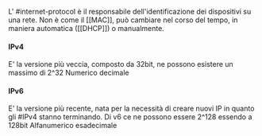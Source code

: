 L' #internet-protocol è il responsabile dell'identificazione dei dispositivi su una rete.
Non è come il [[MAC]], può cambiare nel corso del tempo, in maniera automatica ([[DHCP]]) o manualmente.

#### IPv4
E' la versione più veccia, composto da 32bit, ne possono esistere un massimo di 2^32 
Numerico decimale

#### IPv6
E' la versione più recente, nata per la necessità di creare nuovi IP in quanto gli #IPv4 stanno terminando.
Di v6 ce ne possono essere 2^128 essendo a 128bit
Alfanumerico esadecimale